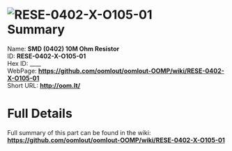 
![RESE-0402-X-O105-01](https://github.com/oomlout/oomlout-OOMP/blob/master/parts/RESE-0402-X-O105-01/RESE-0402-X-O105-01_420.jpg)   
Summary
=================
  
Name: __SMD (0402) 10M Ohm Resistor__    
ID: __RESE-0402-X-O105-01__   
Hex ID: ____   
WebPage: __https://github.com/oomlout/oomlout-OOMP/wiki/RESE-0402-X-O105-01__   
Short URL: __http://oom.lt/__   

Full Details
==========================
Full summary of this part can be found in the wiki:   
__https://github.com/oomlout/oomlout-OOMP/wiki/RESE-0402-X-O105-01__    

